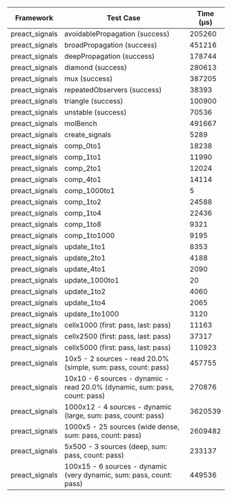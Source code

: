 | Framework | Test Case | Time (μs) |
| --- | --- | --- |
| preact_signals | avoidablePropagation (success) | 205260 |
| preact_signals | broadPropagation (success) | 451216 |
| preact_signals | deepPropagation (success) | 178744 |
| preact_signals | diamond (success) | 280613 |
| preact_signals | mux (success) | 387205 |
| preact_signals | repeatedObservers (success) | 38393 |
| preact_signals | triangle (success) | 100900 |
| preact_signals | unstable (success) | 70536 |
| preact_signals | molBench | 491667 |
| preact_signals | create_signals | 5289 |
| preact_signals | comp_0to1 | 18238 |
| preact_signals | comp_1to1 | 11990 |
| preact_signals | comp_2to1 | 12024 |
| preact_signals | comp_4to1 | 14114 |
| preact_signals | comp_1000to1 | 5 |
| preact_signals | comp_1to2 | 24588 |
| preact_signals | comp_1to4 | 22436 |
| preact_signals | comp_1to8 | 9321 |
| preact_signals | comp_1to1000 | 9195 |
| preact_signals | update_1to1 | 8353 |
| preact_signals | update_2to1 | 4188 |
| preact_signals | update_4to1 | 2090 |
| preact_signals | update_1000to1 | 20 |
| preact_signals | update_1to2 | 4060 |
| preact_signals | update_1to4 | 2065 |
| preact_signals | update_1to1000 | 3120 |
| preact_signals | cellx1000 (first: pass, last: pass) | 11163 |
| preact_signals | cellx2500 (first: pass, last: pass) | 37317 |
| preact_signals | cellx5000 (first: pass, last: pass) | 110923 |
| preact_signals | 10x5 - 2 sources - read 20.0% (simple, sum: pass, count: pass) | 457755 |
| preact_signals | 10x10 - 6 sources - dynamic - read 20.0% (dynamic, sum: pass, count: pass) | 270876 |
| preact_signals | 1000x12 - 4 sources - dynamic (large, sum: pass, count: pass) | 3620539 |
| preact_signals | 1000x5 - 25 sources (wide dense, sum: pass, count: pass) | 2609482 |
| preact_signals | 5x500 - 3 sources (deep, sum: pass, count: pass) | 233137 |
| preact_signals | 100x15 - 6 sources - dynamic (very dynamic, sum: pass, count: pass) | 449536 |
